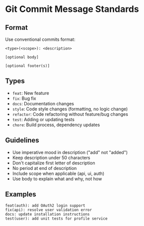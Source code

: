 # Git Commit Message Standards

## Format

Use conventional commits format:

```
<type>(<scope>): <description>

[optional body]

[optional footer(s)]
```

## Types

- `feat`: New feature
- `fix`: Bug fix
- `docs`: Documentation changes
- `style`: Code style changes (formatting, no logic change)
- `refactor`: Code refactoring without feature/bug changes
- `test`: Adding or updating tests
- `chore`: Build process, dependency updates

## Guidelines

- Use imperative mood in description ("add" not "added")
- Keep description under 50 characters
- Don't capitalize first letter of description
- No period at end of description
- Include scope when applicable (api, ui, auth)
- Use body to explain what and why, not how

## Examples

```
feat(auth): add OAuth2 login support
fix(api): resolve user validation error
docs: update installation instructions
test(user): add unit tests for profile service
```
